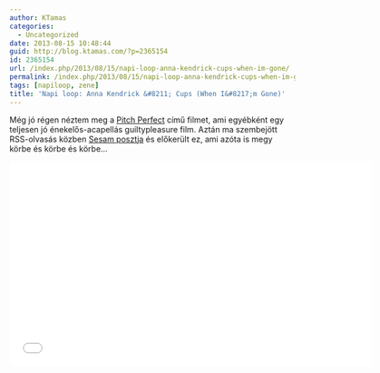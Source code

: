 ```yaml
---
author: KTamas
categories:
  - Uncategorized
date: 2013-08-15 10:48:44
guid: http://blog.ktamas.com/?p=2365154
id: 2365154
url: /index.php/2013/08/15/napi-loop-anna-kendrick-cups-when-im-gone/
permalink: /index.php/2013/08/15/napi-loop-anna-kendrick-cups-when-im-gone/
tags: [napiloop, zene]
title: 'Napi loop: Anna Kendrick &#8211; Cups (When I&#8217;m Gone)'
---
```


Még jó régen néztem meg a [Pitch Perfect](http://www.imdb.com/title/tt1981677/) című filmet, ami egyébként egy teljesen jó énekelős-acapellás guiltypleasure film. Aztán ma szembejött RSS-olvasás közben [Sesam posztja](http://sesam.hu/2013/08/13/when-im-gone/) és előkerült ez, ami azóta is megy körbe és körbe és körbe&#8230;

<p><iframe src="//www.youtube.com/embed/cmSbXsFE3l8?rel=0" width="640" height="360" frameborder="0" allowfullscreen="allowfullscreen"></iframe></p>
